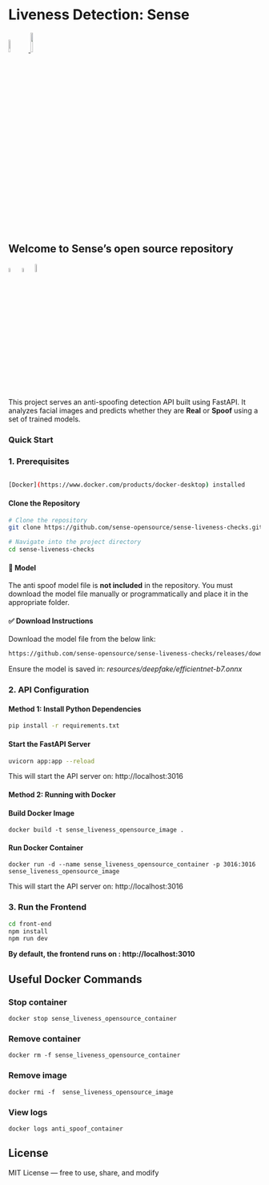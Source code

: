 <h1> Liveness Detection: Sense</h1>

<p width="100%">
    <a href="https://github.com/sense-opensource/sense-liveness-checks/blob/main/LICENSE">
        <img width="8%" src="https://badge-generator.vercel.app/api?label=License&status=MIT&color=6941C6"> 
    </a>
    <a href="https://discord.gg/hzNHTpwt">
        <img width="10%" src="https://badge-generator.vercel.app/api?icon=Discord&label=Discord&status=Live&color=6941C6"> 
    </a>
</p>

<h2>Welcome to Sense’s open source repository</h2>

<p width="100%">  
<img width="4.5%" src="https://custom-icon-badges.demolab.com/badge/Fork-orange.svg?logo=fork"> 
<img width="4.5%" src="https://custom-icon-badges.demolab.com/badge/Star-yellow.svg?logo=star"> 
<img width="6.5%" src="https://custom-icon-badges.demolab.com/badge/Commit-green.svg?logo=git-commit&logoColor=fff"> 
</p>

<p> This project serves an anti-spoofing detection API built using FastAPI. It analyzes facial images and predicts whether they are <b>Real</b> or <b>Spoof</b> using a set of trained models.</p>

<h3>Quick Start</h3>

<h3>1. Prerequisites </h3>

```bash

[Docker](https://www.docker.com/products/docker-desktop) installed             
```
<h4> Clone the Repository </h4> 

```bash
# Clone the repository
git clone https://github.com/sense-opensource/sense-liveness-checks.git

# Navigate into the project directory
cd sense-liveness-checks
```

<h4> 🧠 Model </h4>

<p> The anti spoof model file is <b>not included</b> in the repository. You must download the model file manually or programmatically and place it in the appropriate folder.</p>

<h4> ✅ Download Instructions </h4>

<p> Download the model file from the below link: </p>

```bash
https://github.com/sense-opensource/sense-liveness-checks/releases/download/v1.0.0/efficientnet-b7.onnx this file needs to be placed inside the resources/deepfake/ folder
```

<p> Ensure the model is saved in: <i>resources/deepfake/efficientnet-b7.onnx </i> </p>

<h3>2. API Configuration </h3>
<h4>Method 1: Install Python Dependencies </h4>

```bash
pip install -r requirements.txt
```

<h4> Start the FastAPI Server </h4>

```bash
uvicorn app:app --reload
```

<p> This will start the API server on: http://localhost:3016 </p>

<h4>Method 2: Running with Docker </h4>
<h4>Build Docker Image </h4>

```docker
docker build -t sense_liveness_opensource_image .
```

<h4>Run Docker Container </h4>

```docker
docker run -d --name sense_liveness_opensource_container -p 3016:3016 sense_liveness_opensource_image
```

<p> This will start the API server on: http://localhost:3016 </p>

<h3>3. Run the Frontend </h3>

```bash
cd front-end
npm install
npm run dev
```

<p> <b> By default, the frontend runs on : http://localhost:3010 </b></p>

<h2>Useful Docker Commands</h2>

<h3> Stop container </h3>

```docker
docker stop sense_liveness_opensource_container
```

<h3> Remove container </h3>

```docker
docker rm -f sense_liveness_opensource_container
```

<h3> Remove image </h3>

```docker
docker rmi -f  sense_liveness_opensource_image
```

<h3> View logs </h3>

```docker
docker logs anti_spoof_container
```

<h2> License </h2>
<p> MIT License — free to use, share, and modify </p>